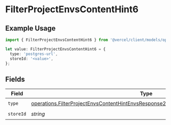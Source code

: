 # FilterProjectEnvsContentHint6

## Example Usage

```typescript
import { FilterProjectEnvsContentHint6 } from '@vercel/client/models/operations';

let value: FilterProjectEnvsContentHint6 = {
  type: 'postgres-url',
  storeId: '<value>',
};
```

## Fields

| Field     | Type                                                                                                                                                                                           | Required           | Description |
| --------- | ---------------------------------------------------------------------------------------------------------------------------------------------------------------------------------------------- | ------------------ | ----------- |
| `type`    | [operations.FilterProjectEnvsContentHintEnvsResponse200ApplicationJSONResponseBodyType](../../models/operations/filterprojectenvscontenthintenvsresponse200applicationjsonresponsebodytype.md) | :heavy_check_mark: | N/A         |
| `storeId` | _string_                                                                                                                                                                                       | :heavy_check_mark: | N/A         |
